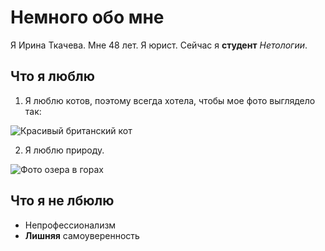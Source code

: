 # Немного обо мне

Я Ирина Ткачева. Мне 48 лет. Я юрист. Сейчас я **студент** _Нетологии_.

## Что я люблю

1. Я люблю котов, поэтому всегда хотела, чтобы мое фото выглядело так:
   
![Красивый британский кот](https://zooofoto.ru/foto/34/fotki_britanskoi_koshki_13.webp) 

2. Я люблю природу. 

![Фото озера в горах](https://img3.akspic.ru/attachments/originals/8/0/5/5/45508-nauka-nebo-ozero_pejto-pustynya-ekosistema-4096x2725.jpg)

## Что я не лбюлю

- Непрофессионализм
- **Лишняя** самоуверенность

